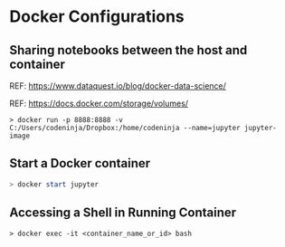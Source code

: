 # Docker Configurations

## Sharing notebooks between the host and container

REF: https://www.dataquest.io/blog/docker-data-science/

REF: https://docs.docker.com/storage/volumes/

```shell
> docker run -p 8888:8888 -v C:/Users/codeninja/Dropbox:/home/codeninja --name=jupyter jupyter-image
```

## Start a Docker container

```powershell
> docker start jupyter
```



## Accessing a Shell in Running Container

```shell
> docker exec -it <container_name_or_id> bash
```

